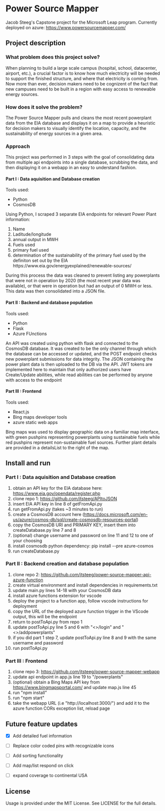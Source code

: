 # Power Source Mapper
Jacob Steeg's Capstone project for the Microsoft Leap program. Currently deployed on azure: https://www.powersourcemapper.com/
## Project description
### What problem does this project solve?
When planning to build a large scale campus (hospital, school, datacenter, airport, etc.), a crucial factor is to know how much electricity will be needed to support the finished structure, and where that electricity is coming from. Now more than ever, decision makers need to be cognizent of the fact that new campuses need to be built in a region with easy access to renewable energy sources.

### How does it solve the problem?
The Power Source Mapper pulls and cleans the most recent powerplant data from the EIA database and displays it on a map to provide a heuristic for decision makers to visually identify the location, capacity, and the sustainability of energy sources in a given area.

### Approach

This project was performed in 3 steps with the goal of consolidating data from multiple api endpoints into a single database, scrubbing the data, and then displaying it on a webapp in an easy to understand fashion.


#### Part I : Data aquisition and Database creation
Tools used:
<ul>
  <li>Python</li>
  <li>CosmosDB</li>
</ul>
Using Python, I scraped 3 separate EIA endpoints for relevant Power Plant information:
<ol>
  <li>Name</li>
  <li>Laditude/longitude</li>
  <li>annual output in MWH</li>
  <li>Fuels used</li>
  <li>primary fuel used</li>
  <li>determination of the sustainability of the primary fuel used by the definiton set out by the EIA https://www.eia.gov/energyexplained/renewable-sources/ </li>
</ol>

During this process the data was cleaned to prevent listing any powerplants that were not in operation by 2020 (the most recent year data was available), or that were in operation but had an output of 0 MWH or less. This data was then consolidated into a JSON file.
#### Part II : Backend and database population
Tools used:
<ul>
  <li>Python</li>
  <li>Flask</li>
  <li>Azure FUnctions</>
</ul>
An API was created using python with flask and connected to the CosmosDB database. It was created to be the only channel through which the database can be accessed or updated, and the POST endpoint checks new powerplant submissions for data integrity. The JSON containing the power plant data is then uploaded to the DB via the API. JWT tokens are implemented here to maintain that only authorized users have Create/Update abilities, while read abilities can be performed by anyone with access to the endpoint
  
#### Part III : Frontend
Tools used:
  <ul>
  <li>React.js</li>
  <li>Bing maps developer tools</li>
  <li>azure static web apps</>
</ul>
 Bing maps was used to display geographic data on a familiar map interface, with green pushpins representing powerplants using sustainable fuels while red pushpins represent non-sustainable fuel sources. Further plant details are provided in a detailsList to the right of the map.

## Install and run


### Part I : Data aquisition and Database creation

1. obtain an API key for the EIA database here: https://www.eia.gov/opendata/register.php
2. clone repo 1: https://github.com/jtsteeg/APItoJSON
3. insert EIA API key in line 8 of getFromApi.py
4. run getFromApi.py (takes ~3 minutes to run)
5. create a CosmosDB account here (https://docs.microsoft.com/en-us/azure/cosmos-db/sql/create-cosmosdb-resources-portal)
6. copy the CosmosDB URI and PRIMARY KEY, insert them into createDatabase.py line 7 and 8
7. (optional) change username and password on line 11 and 12 to one of your choosing
8. install cosmosdb python dependency: 	pip install --pre azure-cosmos
9. run createDatabase.py

   
### Part II : Backend creation and database population

1. clone repo 2: https://github.com/jtsteeg/power-source-mapper-api-azure-function
2. create virtual environment and install dependencies in requirements.txt
3. update main.py lines 14-18 with your CosmosDB data
4. install azure functions extension for vscode
5. deploy the project to a function app, follow vscode instructions for deployment
6. copy the URL of the deployed azure function trigger in the VScode output, this will be the endpoint
7. return to postToApi.py from repo 1
8. update postToApi.py line 5 and 6 with "<<endpoint>>/login" and "<<endpoint>>/addpowerplants" 
9. if you did part 1 step 7, update postToApi.py line 8 and 9 with the same username and password
10. run postToApi.py



### Part III : Frontend

1. clone repo 3: https://github.com/jtsteeg/power-source-mapper-webapp
2. update api endpoint in app.js line 19 to "<endpoint>/powerplants"
3. (optional) obtain a Bing Maps API key from https://www.bingmapsportal.com/ and update map.js line 45
3. run "npm install"
4. run "npm start"
5. take the webapp URL (i.e "http://localhost:3000/") and add it to the azure function CORs exception list, reload page

## Future feature updates
- [x] Add detailed fuel information
- [ ] Replace color coded pins with recognizable icons
- [ ] Add sorting functionality
- [ ] Add map/list respond on click
- [ ] expand coverage to continental USA



## License
Usage is provided under the MIT License. See LICENSE for the full details.
